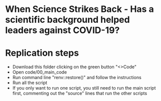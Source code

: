 # When Science Strikes Back - Has a scientific background helped leaders against COVID-19?

# Replication steps

- Download this folder clicking on the green button "<>Code"
- Open code/00_main_code
- Run command line "renv::restore()" and follow the instructions
- Run all the script
- If you only want to run one script, you still need to run the main script first, commenting out the "source" lines that run the other scripts
